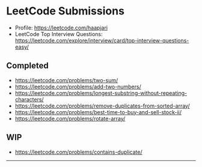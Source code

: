 # LeetCode Submissions 

- Profile: https://leetcode.com/haapjari
- LeetCode Top Interview Questions: https://leetcode.com/explore/interview/card/top-interview-questions-easy/
 
## Completed

- https://leetcode.com/problems/two-sum/
- https://leetcode.com/problems/add-two-numbers/
- https://leetcode.com/problems/longest-substring-without-repeating-characters/
- https://leetcode.com/problems/remove-duplicates-from-sorted-array/
- https://leetcode.com/problems/best-time-to-buy-and-sell-stock-ii/
- https://leetcode.com/problems/rotate-array/

## WIP

- https://leetcode.com/problems/contains-duplicate/

---
